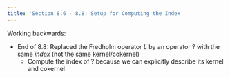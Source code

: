 ```yaml
---
title: 'Section 8.6 - 8.8: Setup for Computing the Index'
---
```


Working backwards:

- End of 8.8: Replaced the Fredholm operator $L$ by an operator $?$ with the same *index* (not the same kernel/cokernel)
  - Compute the index of $?$ because we can explicitly describe its kernel and cokernel
